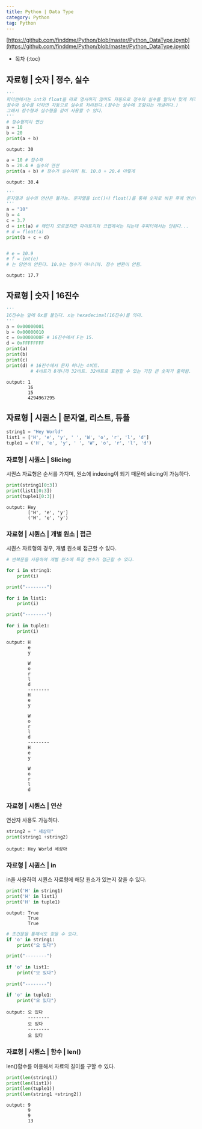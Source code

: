 ```yaml
---
title: Python | Data Type
category: Python
tag: Python
---
```



[https://github.com/finddme/Python/blob/master/Python_DataType.ipynb](https://github.com/finddme/Python/blob/master/Python_DataType.ipynb)









* 목차
{:toc}














## 자료형 | 숫자 | 정수, 실수


```python
'''
파이썬에서는 int와 float을 따로 명시하지 않아도 자동으로 정수와 실수를 알아서 맞게 처리한다.
정수와 실수를 더하면 자동으로 실수로 처리된다.(정수는 실수에 포함되는 개념이다.)
그래서 정수형과 실수형을 같이 사용할 수 있다.
'''
# 정수형끼리 연산
a = 10
b = 20
print(a + b)
```

    output: 30
    


```python
a = 10 # 정수와
b = 20.4 # 실수의 연산
print(a + b) # 정수가 실수처리 됨. 10.0 + 20.4 이렇게
```

    output: 30.4
    


```python
'''
문자열과 실수의 연산은 불가능. 문자열을 int()나 float()를 통해 숫자로 바꾼 후에 연산해야 한다.
'''
a = "10"
b = 4
c = 3.7
d = int(a) # 왜인지 모르겠지만 파이토치와 코랩에서는 되는데 주피터에서는 안된다...
# d = float(a)
print(b + c + d)


# e = 10.9
# f = int(e)
# 는 당연히 안된다. 10.9는 정수가 아니니까. 정수 변환이 안됨.
```

    output: 17.7
    

## 자료형 | 숫자 | 16진수


```python
'''
16진수는 앞에 0x를 붙인다. x는 hexadecimal(16진수)를 의미.
'''
a = 0x00000001
b = 0x00000010
c = 0x0000000F # 16진수에서 F는 15.
d = 0xFFFFFFFF
print(a)
print(b)
print(c)
print(d) # 16진수에서 문자 하나는 4비트. 
         # 4비트가 8개니까 32비트. 32비트로 표현할 수 있는 가장 큰 숫자가 출력됨.
```

    output: 1
            16
            15
            4294967295
    

## 자료형 | 시퀀스 | 문자열, 리스트, 튜플


```python
string1 = "Hey World"
list1 = ['H', 'e', 'y', ' ', 'W', 'o', 'r', 'l', 'd']
tuple1 = ('H', 'e', 'y', ' ', 'W', 'o', 'r', 'l', 'd')
```

### 자료형 | 시퀀스 | Slicing

시퀀스 자료형은 순서를 가지며, 원소에 indexing이 되기 때문에 slicing이 가능하다.


```python
print(string1[0:3])
print(list1[0:3])
print(tuple1[0:3])
```

    output: Hey
            ['H', 'e', 'y']
            ('H', 'e', 'y')
    

### 자료형 | 시퀀스 | 개별 원소 | 접근

시퀀스 자료형의 경우, 개별 원소에 접근할 수 있다.


```python
# 반복문을 사용하여 개별 원소에 특정 변수가 접근할 수 있다.

for i in string1:
    print(i)

print("--------")
    
for i in list1:
    print(i)

print("--------")
    
for i in tuple1:
    print(i)
```

    output: H
            e
            y
     
            W
            o
            r
            l
            d
            --------
            H
            e
            y
     
            W
            o
            r
            l
            d
            --------
            H
            e
            y
     
            W
            o
            r
            l
            d
    

### 자료형 | 시퀀스 | 연산

연산자 사용도 가능하다.


```python
string2 = " 세상아"
print(string1 +string2)
```

    output: Hey World 세상아
    

### 자료형 | 시퀀스 | in

in을 사용하여 시퀀스 자료형에 해당 원소가 있는지 찾을 수 있다.


```python
print('H' in string1)
print('H' in list1)
print('H' in tuple1)
```

    output: True
            True
            True
    


```python
# 조건문을 통해서도 찾을 수 있다.
if 'o' in string1:
    print("오 있다")

print("--------")
    
if 'o' in list1:
    print("오 있다")
    
print("--------") 

if 'o' in tuple1:
    print("오 있다")
```

    output: 오 있다
            --------
            오 있다
            --------
            오 있다
    

### 자료형 | 시퀀스 | 함수 | len()

len()함수를 이용해서 자료의 길이를 구할 수 있다. 


```python
print(len(string1))
print(len(list1))
print(len(tuple1))
print(len(string1 +string2))
```

    output: 9
            9
            9
            13
    


